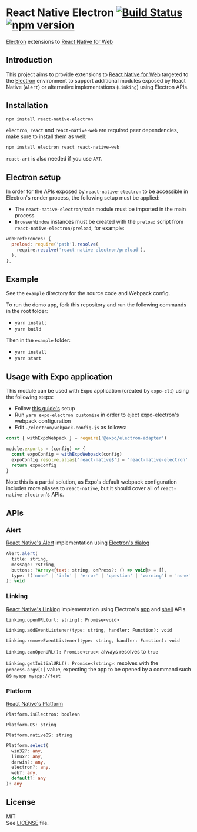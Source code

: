 # React Native Electron [![Build Status](https://img.shields.io/travis/PaulLeCam/react-native-electron/master.svg)](https://travis-ci.org/PaulLeCam/react-native-electron) [![npm version](https://img.shields.io/npm/v/react-native-electron.svg)](https://www.npmjs.com/package/react-native-electron)

[Electron](https://www.electronjs.org) extensions to [React Native for Web](https://github.com/necolas/react-native-web)

## Introduction

This project aims to provide extensions to [React Native for Web](https://github.com/necolas/react-native-web) targeted to the [Electron](https://www.electronjs.org) environment to support additional modules exposed by React Native (`Alert`) or alternative implementations (`Linking`) using Electron APIs.

## Installation

```sh
npm install react-native-electron
```

`electron`, `react` and `react-native-web` are required peer dependencies, make sure to install them as well:

```sh
npm install electron react react-native-web
```

`react-art` is also needed if you use `ART`.

## Electron setup

In order for the APIs exposed by `react-native-electron` to be accessible in Electron's render process, the following setup must be applied:

- The `react-native-electron/main` module must be imported in the main process
- `BrowserWindow` instances must be created with the `preload` script from `react-native-electron/preload`, for example:

```js
webPreferences: {
  preload: require('path').resolve(
    require.resolve('react-native-electron/preload'),
  ),
},
```

## Example

See the `example` directory for the source code and Webpack config.

To run the demo app, fork this repository and run the following commands in the root folder:

- `yarn install`
- `yarn build`

Then in the `example` folder:

- `yarn install`
- `yarn start`

## Usage with Expo application

This module can be used with Expo application (created by `expo-cli`) using the following steps:

- Follow [this guide's](https://docs.expo.io/guides/using-electron/) setup
- Run `yarn expo-electron customize` in order to eject expo-electron's webpack configuration
- Edit `./electron/webpack.config.js` as follows:

```js
const { withExpoWebpack } = require('@expo/electron-adapter')

module.exports = (config) => {
  const expoConfig = withExpoWebpack(config)
  expoConfig.resolve.alias['react-native$'] = 'react-native-electron'
  return expoConfig
}
```

Note this is a partial solution, as Expo's default webpack configuration includes more aliases to `react-native`, but it should cover all of `react-native-electron`'s APIs.

## APIs

### Alert

[React Native's Alert](https://reactnative.dev/docs/alert.html) implementation using [Electron's dialog](https://www.electronjs.org/docs/api/dialog/)

```js
Alert.alert(
  title: string,
  message: ?string,
  buttons: ?Array<{text: string, onPress?: () => void}> = [],
  type: ?('none' | 'info' | 'error' | 'question' | 'warning') = 'none'
): void
```

### Linking

[React Native's Linking](https://reactnative.dev/docs/linking.html) implementation using Electron's [app](https://www.electronjs.org/docs/api/app/) and [shell](https://www.electronjs.org/docs/api/shell/) APIs.

`Linking.openURL(url: string): Promise<void>`

`Linking.addEventListener(type: string, handler: Function): void`

`Linking.removeEventListener(type: string, handler: Function): void`

`Linking.canOpenURL(): Promise<true>`: always resolves to `true`

`Linking.getInitialURL(): Promise<?string>`: resolves with the `process.argv[1]` value, expecting the app to be opened by a command such as `myapp myapp://test`

### Platform

[React Native's Platform](https://reactnative.dev/docs/platform.html)

`Platform.isElectron: boolean`

`Platform.OS: string`

`Platform.nativeOS: string`

```ts
Platform.select(
  win32?: any,
  linux?: any,
  darwin?: any,
  electron?: any,
  web?: any,
  default?: any
): any
```

## License

MIT  
See [LICENSE](LICENSE) file.
